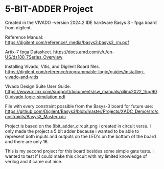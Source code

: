 # 5-BIT-ADDER Project


Created in the VIVADO -version 2024.2 IDE
hardware Basys 3 - fpga board from digilent. 


Reference Manual:
  https://digilent.com/reference/_media/basys3:basys3_rm.pdf

Artix-7 fpga Datasheet. 
  https://docs.amd.com/v/u/en-US/ds180_7Series_Overview

Installing Vivado, Vitis, and Digilent Board files.
  https://digilent.com/reference/programmable-logic/guides/installing-vivado-and-vitis

Vivado Design Suite User Guide.
  https://www.xilinx.com/support/documents/sw_manuals/xilinx2022_1/ug900-vivado-logic-simulation.pdf
  
File with every constraint possible from the Basys-3 board for future use:
https://github.com/Digilent/Basys3/blob/master/Projects/XADC_Demo/src/constraints/Basys3_Master.xdc


        

Project is based on the 8bit_adder_circuit.png i created in circuit verse.
I only made the project a 5 bit adder because i wanted to be able to represent both inputs and outputs on the LED's on the bottom of the board and there are only 16.


This is my second project for this board besides some simple gate tests. I wanted to test if I could make this circuit with my limited knowledge of verilog and it came out nice. 





